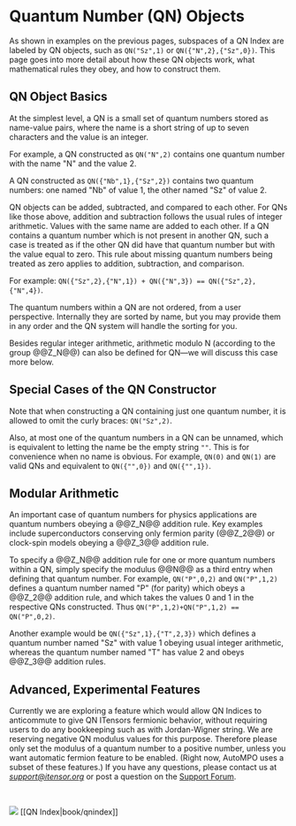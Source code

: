 # Quantum Number (QN) Objects

As shown in examples on the previous pages, subspaces of
a QN Index are labeled by QN objects, such as `QN("Sz",1)`
or `QN({"N",2},{"Sz",0})`. This page goes into more detail
about how these QN objects work, what mathematical rules
they obey, and how to construct them.

## QN Object Basics

At the simplest level, a QN is a small set of quantum numbers
stored as name-value pairs, where the name is a short string of up 
to seven characters and the value is an integer.

For example, a QN constructed as `QN("N",2)` contains one quantum number
with the name "N" and the value 2.

A QN constructed as `QN({"Nb",1},{"Sz",2})` contains two quantum numbers:
one named "Nb" of value 1, the other named "Sz" of value 2.

QN objects can be added, subtracted, and compared to each other.
For QNs like those above, addition and subtraction follows the usual
rules of integer arithmetic. Values with the same name are added to each
other. If a QN contains a quantum number which is not present in another QN,
such a case is treated as if the other QN did have that quantum number
but with the value equal to zero. This rule about missing quantum numbers
being treated as zero applies to addition, subtraction, and comparison.

For example: `QN({"Sz",2},{"N",1}) + QN({"N",3}) == QN({"Sz",2},{"N",4})`.

The quantum numbers within a QN are not ordered, from a user perspective. 
Internally they are sorted by name, but you may provide them in any order 
and the QN system will handle the sorting for you.

Besides regular integer arithmetic, arithmetic modulo N (according to the group @@Z_N@@)
can also be defined for QN&mdash;we will discuss this case more below.

## Special Cases of the QN Constructor

Note that when constructing a QN containing just one quantum number,
it is allowed to omit the curly braces: `QN("Sz",2)`.

Also, at most one of the quantum numbers in a QN can be unnamed, which is equivalent
to letting the name be the empty string `""`. This is for convenience
when no name is obvious. For example, `QN(0)` and `QN(1)` are
valid QNs and equivalent to `QN({"",0})` and `QN({"",1})`.

## Modular Arithmetic

An important case of quantum numbers for physics applications are
quantum numbers obeying a @@Z_N@@ addition rule. Key examples include
superconductors conserving only fermion parity (@@Z_2@@) or clock-spin 
models obeying a @@Z_3@@ addition rule.

To specify a @@Z_N@@ addition rule for one or more quantum numbers within a QN,
simply specify the modulus @@N@@ as a third entry when defining that quantum number.
For example, `QN("P",0,2)` and `QN("P",1,2)` defines a quantum number named "P"
(for parity) which obeys a @@Z_2@@ addition rule, and which takes the values 0 and 
1 in the respective QNs constructed.
Thus `QN("P",1,2)+QN("P",1,2) == QN("P",0,2)`.

Another example would be `QN({"Sz",1},{"T",2,3})` which defines a quantum number named
"Sz" with value 1 obeying usual integer arithmetic, whereas the quantum number named
"T" has value 2 and obeys @@Z_3@@ addition rules.

## Advanced, Experimental Features

Currently we are exploring a feature which would allow QN Indices to anticommute
to give QN ITensors fermionic behavior, without requiring users to do any 
bookkeeping such as with Jordan-Wigner string. We are reserving negative QN
modulus values for this purpose. Therefore please only set the modulus of a 
quantum number to a positive number, unless you want automatic
fermion feature to be enabled. (Right now, AutoMPO uses a subset of these features.)
If you have any questions, please contact us at <i>support@itensor.org</i> or post
a question on the <a href="https://itensor.org/support/">Support Forum</a>.

<br/>

<span style="float:left;"><img src="docs/VERSION/arrowleft.png" class="icon">
[[QN Index|book/qnindex]]
</span>

<br/>


